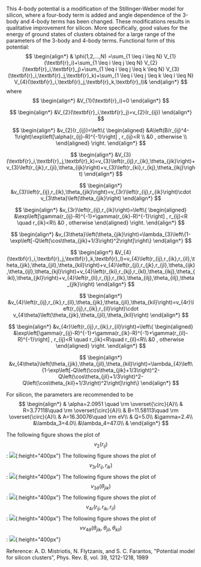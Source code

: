 This 4-body potential is a modification of the Stillinger-Weber model for silicon, where a four-body term is added and angle dependence of the 3-body and 4-body terms has been changed. These modifications results in qualitative improvement for silicon. More specifically, good values for the energy of ground states of clusters obtained for a large range of the parameters of the 3-body and 4-body terms. 
Functional form of this potential:
$$
\begin{align*}
 & \phi(1,2,...,N) =\sum_{1 \leq i \leq N} V_{1}(\textbf{r}_i)+\sum_{1 \leq i \leq j \leq N} V_{2}(\textbf{r}_i,\textbf{r}_j)+\sum_{1 \leq i \leq j \leq k \leq N} V_{3}(\textbf{r}_i,\textbf{r}_j,\textbf{r}_k)+\sum_{1 \leq i \leq j \leq k \leq l \leq N} V_{4}(\textbf{r}_i,\textbf{r}_j,\textbf{r}_k,\textbf{r}_l)&
\end{align*}
$$
where
$$ 
\begin{align*}
&V_{1}(\textbf{r}_i)=0
\end{align*}
$$


$$ 
\begin{align*}
&V_{2}(\textbf{r}_i,\textbf{r}_j)=v_{2}(r_{ij})
\end{align*}
$$

$$ 
\begin{align*}
&v_{2}(r_{ij})=\left\{
\begin{aligned}
&A\left(B/r_{ij}^4-1\right)\exp\left[\alpha(r_{ij}-R)^{-1}\right] , r_{ij}<R \\
&0 , otherwise \\
\end{aligned}
\right.
\end{align*}
$$

$$ 
\begin{align*}
&V_{3}(\textbf{r}_i,\textbf{r}_j,\textbf{r}_k)=v_{3}\left(r_{ij},r_{ik},\theta_{jik}\right)+v_{3}\left(r_{jk},r_{ji},\theta_{ijk}\right)+v_{3}\left(r_{ki},r_{kj},\theta_{ikj}\right)
\end{align*}
$$

$$ 
\begin{align*}
&v_{3}\left(r_{ij},r_{ik},\theta_{jik}\right)=v_{3r}\left(r_{ij},r_{ik}\right)\cdot v_{3\theta}\left(\theta_{jik}\right)
\end{align*}
$$

$$ 
\begin{align*}
&v_{3r}\left(r_{ij},r_{ik}\right)=\left\{
\begin{aligned}
&\exp\left[\gamma(r_{ij}-R)^{-1}+\gamma(r_{ik}-R)^{-1}\right] ,  r_{ij}<R \quad   r_{ik}<R\\
&0  ,  otherwise
\end{aligned}
\right.
\end{align*}
$$

$$ 
\begin{align*}
&v_{3\theta}\left(\theta_{jik}\right)=\lambda_{3}\left\{1-\exp\left[-Q\left(\cos\theta_{jik}+1/3\right)^2\right]\right\}
\end{align*}
$$

$$ 
\begin{align*}
&V_{4}(\textbf{r}_i,\textbf{r}_j,\textbf{r}_k,\textbf{r}_l)=v_{4}\left(r_{ij},r_{ik},r_{il},\theta_{jik},\theta_{jil},\theta_{kil}\right)+v_{4}\left(r_{ji},r_{jk},r_{jl},\theta_{ijk},\theta_{ijl},\theta_{kjl}\right)+v_{4}\left(r_{ki},r_{kj},r_{kl},\theta_{ikj},\theta_{ikl},\theta_{jkl}\right)+v_{4}\left(r_{li},r_{lj},r_{lk},\theta_{ilj},\theta_{ilj},\theta_{jlk}\right)
\end{align*}
$$

$$ 
\begin{align*}
&v_{4}\left(r_{ij},r_{ik},r_{il},\theta_{jik},\theta_{jil},\theta_{kil}\right)=v_{4r}\left(r_{ij},r_{ik},r_{il}\right)\cdot v_{4\theta}\left(\theta_{jik},\theta_{jil},\theta_{kil}\right)
\end{align*}
$$

$$ 
\begin{align*}
&v_{4r}\left(r_{ij},r_{ik},r_{il}\right)=\left\{
\begin{aligned}
&\exp\left[\gamma(r_{ij}-R)^{-1}+\gamma(r_{ik}-R)^{-1}+\gamma(r_{il}-R)^{-1}\right] ,  r_{ij}<R \quad r_{ik}<R\quad r_{il}<R\\
&0  ,  otherwise
\end{aligned}
\right.
\end{align*}
$$

$$ 
\begin{align*}
&v_{4\theta}\left(\theta_{jik},\theta_{jil},\theta_{kil}\right)=\lambda_{4}\left\{1-\exp\left[-Q\left(\cos\theta_{jik}+1/3\right)^2-Q\left(\cos\theta_{jil}+1/3\right)^2-Q\left(\cos\theta_{kil}+1/3\right)^2\right]\right\}
\end{align*}
$$

For silicon, the parameters are recommended to be
$$
\begin{align*}
& \alpha=2.0951 \quad \rm \overset{\circ}{A}\\
& R=3.77118\quad \rm \overset{\circ}{A}\\
& B=11.58113\quad \rm \overset{\circ}{A}\\
& A=16.30076\quad \rm eV\\
& Q=5.0\\
&\gamma=2.4\\
&\lambda_3=4.0\\
&\lambda_4=47.0\\
&
\end{align*}
$$

The following figure shows the plot of $$v_{2}(r_{ij})$$:
![](/wimage/MD_514777050453_000/butnowdevil/2BodyPotential){:height="400px"}
The following figure shows the plot of $$v_{3r}\left(r_{ij},r_{ik}\right)$$:
![](/wimage/MD_514777050453_000/butnowdevil/3BodyPotentialPart1){:height="400px"}
The following figure shows the plot of $$v_{3\theta}\left(\theta_{jik}\right)$$:
![](/wimage/MD_514777050453_000/butnowdevil/3BodyPotentialPart2){:height="400px"}
The following figure shows the plot of $$v_{4r}\left(r_{ij},r_{ik},r_{il}\right)$$:
![](/wimage/MD_514777050453_000/butnowdevil/4BodyPotentialPart1){:height="400px"}
The following figure shows the plot of $$vv_{4\theta}\left(\theta_{jik},\theta_{jil},\theta_{kil}\right)$$:
![](/wimage/MD_514777050453_000/butnowdevil/4BodyPotentialPart2){:height="400px"}

Reference:
A. D. Mistriotis, N. Flytzanis, and S. C. Farantos, "Potential model for silicon clusters", Phys. Rev. B, vol. 39, 1212-1218, 1989
